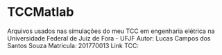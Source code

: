 # TCCMatlab
Arquivos usados nas simulações do meu TCC em engenharia elétrica na Universidade Federal de Juiz de Fora - UFJF
Autor: Lucas Campos dos Santos Souza 
Matricula: 201770013
Link TCC: 
